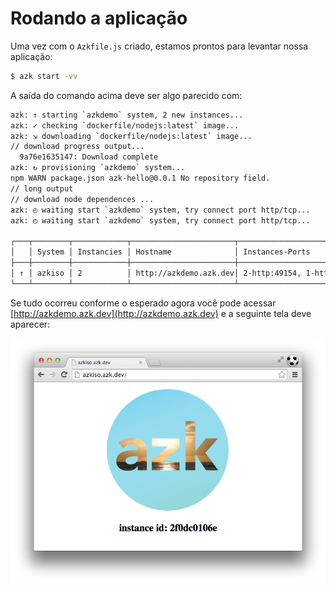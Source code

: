 # Rodando a aplicação

Uma vez com o `Azkfile.js` criado, estamos prontos para levantar nossa aplicação:

```bash
$ azk start -vv
```

A saída do comando acima deve ser algo parecido com:

```bash
azk: ↑ starting `azkdemo` system, 2 new instances...
azk: ✓ checking `dockerfile/nodejs:latest` image...
azk: ⇲ downloading `dockerfile/nodejs:latest` image...
// download progress output...
  9a76e1635147: Download complete
azk: ↻ provisioning `azkdemo` system...
npm WARN package.json azk-hello@0.0.1 No repository field.
// long output
// download node dependences ...
azk: ◴ waiting start `azkdemo` system, try connect port http/tcp...
azk: ◴ waiting start `azkdemo` system, try connect port http/tcp...

┌───┬────────┬────────────┬───────────────────────┬────────────────────────────┬───────────────────┐
│   │ System │ Instancies │ Hostname              │ Instances-Ports            │ Provisioned       │
├───┼────────┼────────────┼───────────────────────┼────────────────────────────┼───────────────────┤
│ ↑ │ azkiso │ 2          │ http://azkdemo.azk.dev│ 2-http:49154, 1-http:49153 │ a few seconds ago │
└───┴────────┴────────────┴───────────────────────┴────────────────────────────┴───────────────────┘
```

Se tudo ocorreu conforme o esperado agora você pode acessar [http://azkdemo.azk.dev](http://azkdemo.azk.dev) e a seguinte tela deve aparecer:

![Figure 1-1](images/start_1.png)
